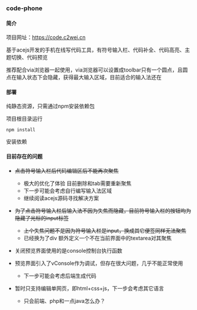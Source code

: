 ### code-phone

#### 简介

项目网址：https://code.c2wei.cn

基于acejs开发的手机在线写代码工具，有符号输入栏、代码补全、代码高亮、主题切换、代码预览

推荐配合via浏览器一起使用，via浏览器可以设置成toolbar只有一个圆点，且圆点在输入状态下会隐藏，获得最大输入区域，目前适合的输入法还在

#### 部署
纯静态资源，只需通过npm安装依赖包

项目根目录运行
```
npm install
```
安装依赖

#### 目前存在的问题

- ~~点击符号输入栏后代码编辑区后不能再次聚焦~~
    - 极大的优化了体验 目前删除和tab需要重新聚焦
    - 下一步可能会考虑自行编写输入法区域
    - 继续阅读acejs源码寻找解决方案

- ~~为了点击符号输入栏后输入法不因为失焦而隐藏，目前符号输入栏的按钮均为隐藏了光标的input标签~~
    - ~~上个失焦问题不是因为符号输入栏是input，换成其它便签同样无法聚焦~~
    - 已经换为了div 额外定义一个不在当前界面中的textarea对其聚焦

- 关闭预览界面使用的是console控制台执行函数

- 预览界面引入了vConsole作为调试，但存在很大问题，几乎不能正常使用
    - 下一步可能会考虑后端生成代码

- 暂时只支持编辑单网页，即html+css+js，下一步会考虑其它语言
    - 只会前端、php和一点java怎么办？